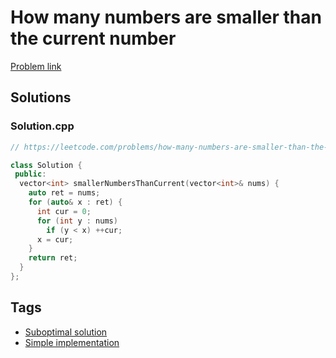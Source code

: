 # How many numbers are smaller than the current number

[Problem link](https://leetcode.com/problems/how-many-numbers-are-smaller-than-the-current-number)

## Solutions


### Solution.cpp
```cpp
// https://leetcode.com/problems/how-many-numbers-are-smaller-than-the-current-number

class Solution {
 public:
  vector<int> smallerNumbersThanCurrent(vector<int>& nums) {
    auto ret = nums;
    for (auto& x : ret) {
      int cur = 0;
      for (int y : nums)
        if (y < x) ++cur;
      x = cur;
    }
    return ret;
  }
};
```
## Tags

* [Suboptimal solution](/Collections/suboptimal-solution.md#suboptimal-solution)
* [Simple implementation](/Collections/simple-implementation.md#simple-implementation)
